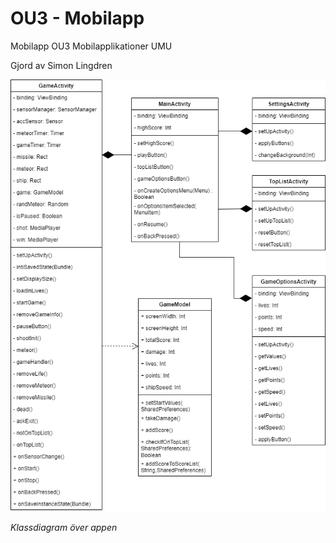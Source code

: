 # OU3 - Mobilapp

Mobilapp OU3 Mobilapplikationer UMU

Gjord av Simon Lingdren

![Klassdiagram över appen](ClassDiagram/Classdiagram.png)

*Klassdiagram över appen*